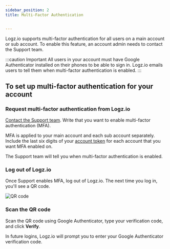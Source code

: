 ```yaml
---
sidebar_position: 2
title: Multi-Factor Authentication


---
```


Logz.io supports multi-factor authentication for all users on a main account or sub account.
To enable this feature, an account admin needs to contact the Support team.

:::caution Important
All users in your account must have Google Authenticator installed on their phones to be able to sign in.
Logz.io emails users to tell them when multi-factor authentication is enabled.
:::


## To set up multi-factor authentication for your account


### Request multi-factor authentication from Logz.io

<a class="intercom-launch" href="mailto:help@logz.io">Contact the Support team</a>.
Write that you want to enable multi-factor authentication (MFA).

MFA is applied to your main account and each sub account separately.
Include the last six digits of your [account token](https://app.logz.io/#/dashboard/settings/manage-accounts) for each account that you want MFA enabled on.

The Support team will tell you when multi-factor authentication is enabled.

### Log out of Logz.io

Once Support enables MFA, log out of Logz.io.
The next time you log in, you'll see a QR code.

<!-- Do yourself a favor and scan the QR code in this image. You won't be disappointed. -->
![QR code](https://dytvr9ot2sszz.cloudfront.net/logz-docs/access-and-authentication/mfa--qr-code.png)

### Scan the QR code

Scan the QR code using Google Authenticator, type your verification code, and click **Verify**.

In future logins, Logz.io will prompt you to enter your Google Authenticator verification code.
